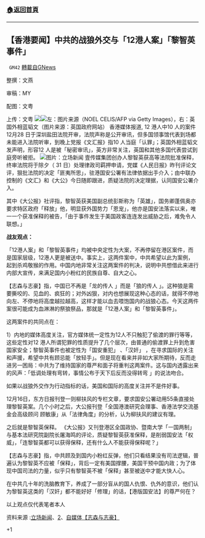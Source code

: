 ###  [:house:返回首頁](https://github.com/ourhimalayas/txt)
---

## 【香港要闻】中共的战狼外交与「12港人案」「黎智英事件」
` GM42` [轉載自GNews](https://gnews.org/zh-hans/695069/)

整撰：文燕

审稿：MY

配图：文粤

上传：文粤
![]()![](https://gnews.org/wp-content/uploads/2020/12/戰狼外交.jpg)![]()![](https://gnews.org/wp-content/uploads/2020/12/image001-31.png)左：图片来源（NOEL CELIS/AFP via Getty Images），右：英国外相蓝韬文（图片来源：英国政府网站）
香港媒体报道, 12 港人中10 人的案件12月28 日于深圳盐田法院开审，法院声称是公开审讯，但多国领事馆代表到场都未能进入法院听审，到晚上党报《文汇报》指10 人当庭「认罪」；英国外相蓝韬文发声明，形容12 人是被「秘密审讯」，英方非常关注，英国和其他多国代表尝试到庭旁听被拒。
![]()![](https://gnews.org/wp-content/uploads/2020/12/image003-19.png)图片：立场新闻
壹传媒集团创办人黎智英获高等法院批准保释，终审法院将于除夕（ 31 日）处理律政司羁押申请，党媒《人民日报》昨刊评论文评，狠批法院的决定「匪夷所思」，驻港国安公署有法律依据出手介入；由中联办控制的《文汇》和《大公》今日随即跟进，质疑法院的决定理据，认同国安公署介入。

其中《大公报》社评指，黎智英获美国副总统彭斯称为「英雄」，国务卿蓬佩奥亦要求特区政府「释放」他，明显获外国势力「恩宠」，他亦是国安法落实以来，唯一一个获准保释的被告，「由于事件发生于美国政客连连发出威胁之后，难免令人联想。」

**战友观点：**

「12港人案」和「黎智英事件」均被中央定性为大案，不再停留在港区案件，而是国家层级，12港人更是被送中。事实上，这两件案中，中共希望以此为案例，起到杀鸡敬猴的作用。中国内地非常关注这两案件的判决，说明中共想借此来进行内部大宣传，来满足国内小粉红的民族自尊、自大之心。

【志森与志豪】指，中国已不再是「龙的传人 」而是「狼的传人 」。这种狼是需要撕咬的、见血的、疯狂的；对外凶狠，对内也想展现这种心态的话，就得不停地向左、不停地将高度越拉越高，这样才能以血去喂饱国内的战狼心态。今天这两件案很可能成为血淋淋的祭狼祭品，那就是「12港人案」和「黎智英事件」。

这两案件的共同点在：

1）内地的媒体高度关注，官方媒体统一定性为12人不只触犯了偷渡的罪行等等，这些定性对12 港人所谓犯罪的性质提升了几个层次，由普通的偷渡罪上升到危害国家安全；黎智英事件也被定性为「国安重犯」 、「汉奸」 ，在寻求国际的关注和声援，希望中共有顾忌能「放轻手」。但是现在看来并非如大家所期待，反而走进另一困局：中共为了维持国家的尊严和面子将重判这两案件。这与国内透露出来的风声：「低调处理有弯转，事情公布于天下后反而没得转弯 」的说法吻合。

如果以战狼外交作为行动指标的话，美国和国际的高度关注并不是件好事。

12月16日，东方日报刊登一则柳扶风的专栏文章，要求国安公署动用55条直接处理黎智英案。几个小时之后，大公报刊登「全国港澳研究会理事、香港法学交流基金会高级顾问 顾敏康」从「法律角度」的分析，认为柳扶风的建议有理。

之后就是黎智英保释。 《大公报》又刊登港区全国政协、暨南大学「一国两制」与基本法研究院副院长屠海鸣的评论，质疑黎智英获准保释，是削弱国安法「权威」，「连黎智英都可以获得保释，还有什么人不能获得保释呢？」

【志森与志豪】指，中共顾及到国内小粉红反弹，他们只看结果没有司法逻辑，普遍认为黎智英不应被「保释」，背后一定有美国撑腰，美国干预中国内政；为了体现中国司法的力量，似乎只有黎智英不被「保释」甚至被送中才能大快人心。

在中共几十年的洗脑教育下，养成了一部分盲从的国人仇恨、仇外的意识，他们认为黎智英这类的「汉奸」都不能好好「修理」的话，【港版国安法】的尊严何在？

以上观点仅代表笔者本人

资料来源 :[立场新闻](https://www.thestandnews.com/international/%E8%8B%B1%E5%A4%96%E7%9B%B8%E8%97%8D%E9%9F%9C%E6%96%87-12-%E6%B8%AF%E4%BA%BA%E8%A2%AB%E7%A7%98%E5%AF%86%E5%AF%A9%E8%A8%8A-%E9%97%9C%E6%B3%A8%E5%A4%96%E5%9C%8B%E9%A0%98%E4%BA%8B%E4%BB%A3%E8%A1%A8%E8%A2%AB%E6%8B%92%E6%97%81%E8%81%BD/)、[2](https://www.thestandnews.com/politics/%E6%96%87%E5%8C%AF-%E5%A4%A7%E5%85%AC-%E5%90%8C%E7%99%BC%E7%A4%BE%E8%A9%95-%E6%89%B9%E6%B3%95%E5%AE%98%E5%87%86%E9%BB%8E%E6%99%BA%E8%8B%B1%E4%BF%9D%E9%87%8B-%E6%92%90%E5%9C%8B%E5%AE%89%E5%85%AC%E7%BD%B2%E4%BB%8B%E5%85%A5/)、[自媒体【志森与志豪】](https://youtu.be/NgEeOIYIK7U)

+1
